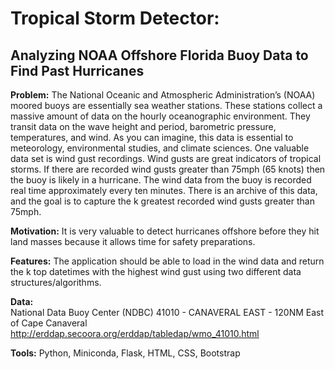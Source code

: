 # Tropical Storm Detector: 
## Analyzing NOAA Offshore Florida Buoy Data to Find Past Hurricanes

__Problem:__
The National Oceanic and Atmospheric Administration’s (NOAA) moored buoys are essentially
sea weather stations. These stations collect a massive amount of data on the hourly oceanographic environment. They transit data on the wave height and period, barometric pressure, temperatures, and wind. As you can imagine, this data is essential to meteorology, environmental studies, and climate sciences. One valuable data set is wind gust recordings. Wind gusts are great indicators of tropical storms. If there are recorded wind gusts greater than 75mph (65 knots) then the buoy is likely in a hurricane. The wind data from the buoy is recorded real time approximately every ten minutes. There is an archive of this data, and the goal is to capture the k greatest recorded wind gusts greater than 75mph.

__Motivation:__
It is very valuable to detect hurricanes offshore before they hit land masses because it allows
time for safety preparations.

__Features:__
The application should be able to load in the wind data and return the k top datetimes with the highest wind gust using two different data structures/algorithms.

__Data:__  
National Data Buoy Center (NDBC) 41010 - CANAVERAL EAST - 120NM East of Cape Canaveral
http://erddap.secoora.org/erddap/tabledap/wmo_41010.html

__Tools:__
Python, Miniconda, Flask, HTML, CSS, Bootstrap

